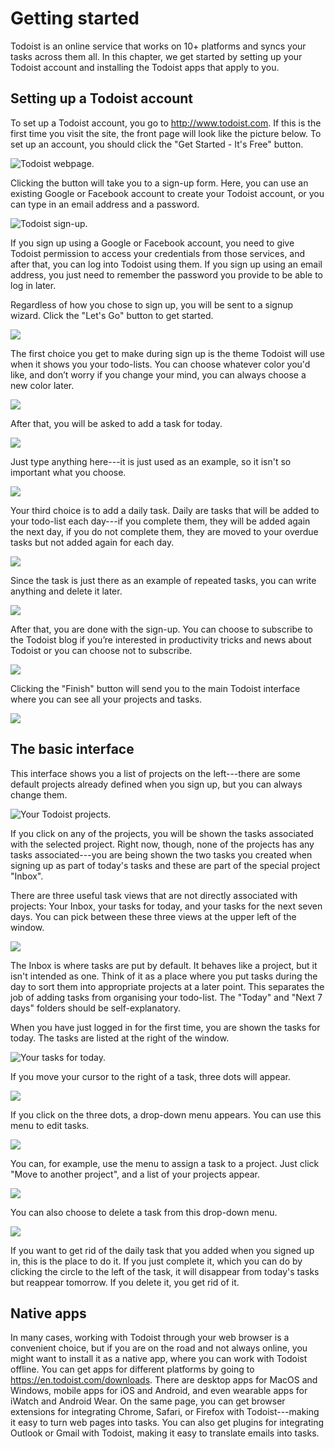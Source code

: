 # Getting started

Todoist is an online service that works on 10+ platforms and syncs your tasks across them all. In this chapter, we get started by setting up your Todoist account and installing the Todoist apps that apply to you.

## Setting up a Todoist account

To set up a Todoist account, you go to http://www.todoist.com. If this is the first time you visit the site, the front page will look like the picture below. To set up an account, you should click the "Get Started - It's Free" button.

![Todoist webpage.](figures/Todoist-frontpage.png)

Clicking the button will take you to a sign-up form. Here, you can use an existing Google or Facebook account to create your Todoist account, or you can type in an email address and a password.

![Todoist sign-up.](figures/Todoist-signup.png)

If you sign up using a Google or Facebook account, you need to give Todoist permission to access your credentials from those services, and after that, you can log into Todoist using them. If you sign up using an email address, you just need to remember the password you provide to be able to log in later.

Regardless of how you chose to sign up, you will be sent to a signup wizard. Click the "Let's Go" button to get started.

![](figures/todoist-signup-1.png)

The first choice you get to make during sign up is the theme Todoist will use when it shows you your todo-lists. You can choose whatever color you'd like, and don’t worry if you change your mind, you can always choose a new color later.

![](figures/todoist-signup-2.png)

After that, you will be asked to add a task for today.

![](figures/todoist-signup-3.png)

Just type anything here---it is just used as an example, so it isn't so important what you choose.

![](figures/todoist-signup-4.png)

Your third choice is to add a daily task. Daily are tasks that will be added to your todo-list each day---if you complete them, they will be added again the next day, if you do not complete them, they are moved to your overdue tasks but not added again for each day.

![](figures/todoist-signup-5.png)

Since the task is just there as an example of repeated tasks, you can write anything and delete it later.

![](figures/todoist-signup-6.png)

After that, you are done with the sign-up. You can choose to subscribe to the Todoist blog if you’re interested in productivity tricks and news about Todoist or you can choose not to subscribe.

![](figures/todoist-signup-7.png)

Clicking the "Finish" button will send you to the main Todoist interface where you can see all your projects and tasks.

![](figures/todoist-signup-8.png)

## The basic interface

This interface shows you a list of projects on the left---there are some default projects already defined when you sign up, but you can always change them.

![Your Todoist projects.](figures/todoist-projects.png)

If you click on any of the projects, you will be shown the tasks associated with the selected project. Right now, though, none of the projects has any tasks associated---you are being shown the two tasks you created when signing up as part of today's tasks and these are part of the special project "Inbox".

There are three useful task views that are not directly associated with projects: Your Inbox, your tasks for today, and your tasks for the next seven days. You can pick between these three views at the upper left of the window.

![](figures/todoist-special-folders.png)

The Inbox is where tasks are put by default. It behaves like a project, but it isn't intended as one. Think of it as a place where you put tasks during the day to sort them into appropriate projects at a later point. This separates the job of adding tasks from organising your todo-list. The "Today" and "Next 7 days" folders should be self-explanatory.

When you have just logged in for the first time, you are shown the tasks for today. The tasks are listed at the right of the window.

![Your tasks for today.](figures/todoist-tasks.png)

If you move your cursor to the right of a task, three dots will appear.

![](figures/editing-tasks-1.png)

If you click on the three dots, a drop-down menu appears. You can use this menu to edit tasks.

![](figures/editing-tasks-2.png)

You can, for example, use the menu to assign a task to a project. Just click "Move to another project", and a list of your projects appear.

![](figures/editing-tasks-3.png)

You can also choose to delete a task from this drop-down menu.

![](figures/editing-tasks-4.png)

If you want to get rid of the daily task that you added when you signed up in, this is the place to do it. If you just complete it, which you can do by clicking the circle to the left of the task, it will disappear from today's tasks but reappear tomorrow. If you delete it, you get rid of it.

## Native apps

In many cases, working with Todoist through your web browser is a convenient choice, but if you are on the road and not always online, you might want to install it as a native app, where you can work with Todoist offline. You can get apps for different platforms by going to https://en.todoist.com/downloads. There are desktop apps for MacOS and Windows, mobile apps for iOS and Android, and even wearable apps for iWatch and Android Wear. On the same page, you can get browser extensions for integrating Chrome, Safari, or Firefox with Todoist---making it easy to turn web pages into tasks. You can also get plugins for integrating Outlook or Gmail with Todoist, making it easy to translate emails into tasks.

